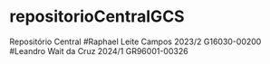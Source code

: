 # repositorioCentralGCS
Repositório Central
#Raphael Leite Campos 2023/2 G16030-00200
#Leandro Wait da Cruz 2024/1 GR96001-00326
